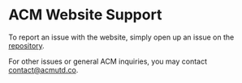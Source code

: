 # ACM Website Support

To report an issue with the website, simply open up an issue on the
[repository](https://github.com/acmutd/acmutd.github.io).

For other issues or general ACM inquiries, you may contact contact@acmutd.co.
